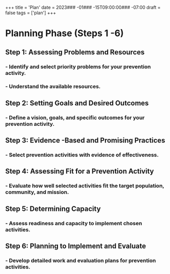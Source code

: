 +++
title = 'Plan'
date = 2023### -01### -15T09:00:00### -07:00
draft = false
tags = ['plan']
+++

# Planning Phase (Steps 1 -6)

##  Step 1: Assessing Problems and Resources
###  - Identify and select priority problems for your prevention activity.
###  - Understand the available resources.

 ## Step 2: Setting Goals and Desired Outcomes
### - Define a vision, goals, and specific outcomes for your prevention activity.

 ## Step 3: Evidence -Based and Promising Practices
### - Select prevention activities with evidence of effectiveness.

 ## Step 4: Assessing Fit for a Prevention Activity
### - Evaluate how well selected activities fit the target population, community, and mission.

 ## Step 5: Determining Capacity
### - Assess readiness and capacity to implement chosen activities.

 ## Step 6: Planning to Implement and Evaluate
### - Develop detailed work and evaluation plans for prevention activities.
